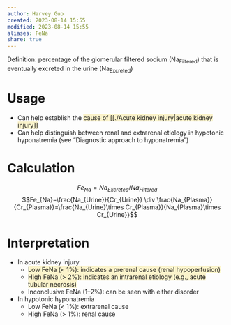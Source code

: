 ```yaml
---
author: Harvey Guo
created: 2023-08-14 15:55
modified: 2023-08-14 15:55
aliases: FeNa
share: true
---
```

Definition: percentage of the glomerular filtered sodium (Na<sub>Filtered</sub>) that is eventually excreted in the urine (Na<sub>Excreted</sub>)
# Usage
- Can help establish the <span style="background:rgba(240, 200, 0, 0.2)">cause of [[./Acute kidney injury|acute kidney injury]]</span> 
- Can help distinguish between renal and extrarenal etiology in hypotonic hyponatremia (see “Diagnostic approach to hyponatremia”)
# Calculation
$$Fe_{Na}=Na_{Excreted}/Na_{Filtered}$$
$$Fe_{Na}=\frac{Na_{Urine}}{Cr_{Urine}} \div \frac{Na_{Plasma}}{Cr_{Plasma}}=\frac{Na_{Urine}\times Cr_{Plasma}}{Na_{Plasma}\times Cr_{Urine}}$$
# Interpretation
- In acute kidney injury
	- <span style="background:rgba(240, 200, 0, 0.2)">Low FeNa (&lt; 1%): indicates a prerenal cause (renal hypoperfusion)</span>
	- <span style="background:rgba(240, 200, 0, 0.2)">High FeNa (> 2%): indicates an intrarenal etiology (e.g., acute tubular necrosis)</span>
	- Inconclusive FeNa (1–2%): can be seen with either disorder
- In hypotonic hyponatremia
	- Low FeNa (< 1%): extrarenal cause
	- High FeNa (> 1%): renal cause
